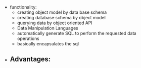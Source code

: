 -  functionality:
	- creating object model by data base schema
	- creating database schema by object model
	- querying data by object oriented API
	- Data Manipulation Languages
	- automatically generate SQL to perform the requested data operations
	- basically encapsulates the sql
- Advantages:
	- 